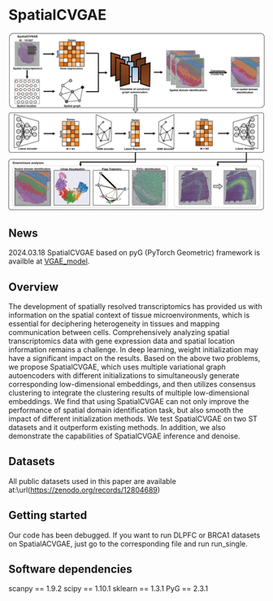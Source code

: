 # SpatialCVGAE
![image](https://github.com/JinyunNiu/SpatialCVGAE/blob/main/SpatialCVGAE_Overview.jpg)
## News
2024.03.18 SpatialCVGAE based on pyG (PyTorch Geometric) framework is availble at [VGAE_model](https://github.com/JinyunNiu/SpatialCVGAE/blob/main/VGAE_model.py).
## Overview
The development of spatially resolved transcriptomics has provided us with information on the spatial context of tissue microenvironments, which is essential for deciphering heterogeneity in tissues and mapping communication between cells. Comprehensively analyzing spatial transcriptomics data with gene expression data and spatial location information remains a challenge. In deep learning, weight initialization may have a significant impact on the results. Based on the above two problems, we propose SpatialCVGAE, which uses multiple variational graph autoencoders with different initializations to simultaneously generate corresponding low-dimensional embeddings, and then utilizes consensus clustering to integrate the clustering results of multiple low-dimensional embeddings. We find that using SpatialCVGAE can not only improve the performance of spatial domain identification task, but also smooth the impact of different initialization methods. We test SpatialCVGAE on two ST datasets and it outperform existing methods. In addition, we also demonstrate the capabilities of SpatialCVGAE inference and  denoise.
## Datasets
All public datasets used in this paper are available at:\url(https://zenodo.org/records/12804689)
## Getting started
Our code has been debugged. If you want to run DLPFC or BRCA1 datasets on SpatialACVGAE, just go to the corresponding file and run run_single.
## Software dependencies
scanpy == 1.9.2
scipy == 1.10.1
sklearn == 1.3.1
PyG == 2.3.1
